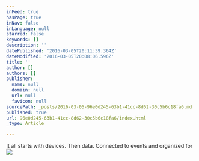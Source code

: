 ```yaml
---
inFeed: true
hasPage: true
inNav: false
inLanguage: null
starred: false
keywords: []
description: ''
datePublished: '2016-03-05T20:11:39.364Z'
dateModified: '2016-03-05T20:08:06.596Z'
title: ''
author: []
authors: []
publisher:
  name: null
  domain: null
  url: null
  favicon: null
sourcePath: _posts/2016-03-05-96e0d245-63b1-41cc-8d62-30c5b6c18fa6.md
published: true
url: 96e0d245-63b1-41cc-8d62-30c5b6c18fa6/index.html
_type: Article

---
```

It all starts with devices. Then data. Connected to events and organized for
![](https://the-grid-user-content.s3-us-west-2.amazonaws.com/0a0fcaae-8350-4419-b328-6cbf4a083ea7.png)